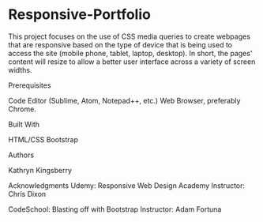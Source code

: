 # Responsive-Portfolio

This project focuses on the use of CSS media queries to create webpages that are responsive based on the type of device that is being used to access the site (mobile phone, tablet, laptop, desktop). In short, the pages' content will resize to allow a better user interface across a variety of screen widths.

Prerequisites

Code Editor (Sublime, Atom, Notepad++, etc.)
Web Browser, preferably Chrome.


Built With

HTML/CSS
Bootstrap



Authors

Kathryn Kingsberry


Acknowledgments
Udemy: Responsive Web Design Academy 
Instructor: Chris Dixon

CodeSchool: Blasting off with Bootstrap
Instructor: Adam Fortuna
